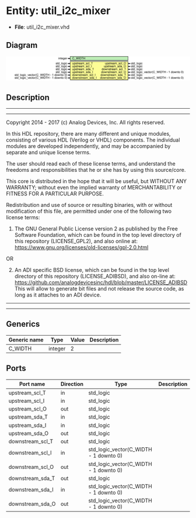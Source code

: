 # Entity: util_i2c_mixer

- **File**: util_i2c_mixer.vhd
## Diagram

![Diagram](util_i2c_mixer.svg "Diagram")
## Description

 ***************************************************************************
 ***************************************************************************
 Copyright 2014 - 2017 (c) Analog Devices, Inc. All rights reserved.

 In this HDL repository, there are many different and unique modules, consisting
 of various HDL (Verilog or VHDL) components. The individual modules are
 developed independently, and may be accompanied by separate and unique license
 terms.

 The user should read each of these license terms, and understand the
 freedoms and responsibilities that he or she has by using this source/core.

 This core is distributed in the hope that it will be useful, but WITHOUT ANY
 WARRANTY; without even the implied warranty of MERCHANTABILITY or FITNESS FOR
 A PARTICULAR PURPOSE.

 Redistribution and use of source or resulting binaries, with or without modification
 of this file, are permitted under one of the following two license terms:

   1. The GNU General Public License version 2 as published by the
      Free Software Foundation, which can be found in the top level directory
      of this repository (LICENSE_GPL2), and also online at:
      <https://www.gnu.org/licenses/old-licenses/gpl-2.0.html>

 OR

   2. An ADI specific BSD license, which can be found in the top level directory
      of this repository (LICENSE_ADIBSD), and also on-line at:
      https://github.com/analogdevicesinc/hdl/blob/master/LICENSE_ADIBSD
      This will allow to generate bit files and not release the source code,
      as long as it attaches to an ADI device.

 ***************************************************************************
 ***************************************************************************
## Generics

| Generic name | Type    | Value | Description |
| ------------ | ------- | ----- | ----------- |
| C_WIDTH      | integer | 2     |             |
## Ports

| Port name        | Direction | Type                                   | Description |
| ---------------- | --------- | -------------------------------------- | ----------- |
| upstream_scl_T   | in        | std_logic                              |             |
| upstream_scl_I   | in        | std_logic                              |             |
| upstream_scl_O   | out       | std_logic                              |             |
| upstream_sda_T   | in        | std_logic                              |             |
| upstream_sda_I   | in        | std_logic                              |             |
| upstream_sda_O   | out       | std_logic                              |             |
| downstream_scl_T | out       | std_logic                              |             |
| downstream_scl_I | in        | std_logic_vector(C_WIDTH - 1 downto 0) |             |
| downstream_scl_O | out       | std_logic_vector(C_WIDTH - 1 downto 0) |             |
| downstream_sda_T | out       | std_logic                              |             |
| downstream_sda_I | in        | std_logic_vector(C_WIDTH - 1 downto 0) |             |
| downstream_sda_O | out       | std_logic_vector(C_WIDTH - 1 downto 0) |             |
